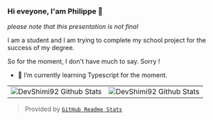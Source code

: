 ### Hi eveyone, I'am Philippe 👋

_please note that this presentation is not final_

I am a student and I am trying to complete my school project for the success of my degree.

So for the moment, I don't have much to say. Sorry !

- 🌱 I’m currently learning Typescript for the moment.

<table align="center">
	<tr>
			<td><img align="center" alt="DevShimi92 Github Stats" src="https://github-readme-stats.vercel.app/api?username=DevShimi92&show_icons=true&theme=tokyonight" /></td>
			<td><img align="center" alt="DevShimi92 Github Stats" src="https://github-readme-stats.vercel.app/api/top-langs/?username=DevShimi92&theme=tokyonight&hide=html,css" /></td>
		</tr>
</table>  

> Provided by [`GitHub Readme Stats`]

[`GitHub Readme Stats`]: https://github.com/anuraghazra/github-readme-stats